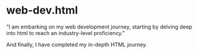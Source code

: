 # web-dev.html
"I am embarking on my web development journey, starting by delving deep into html to reach an industry-level proficiency."


And finally, I have completed my in-depth HTML journey.